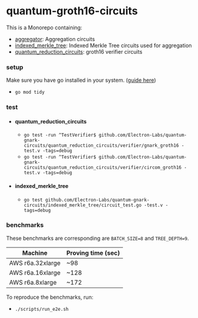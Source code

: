 # quantum-groth16-circuits

This is a Monorepo containing:

-   <u>aggregator</u>: Aggregation circuits
-   <u>indexed_merkle_tree</u>: Indexed Merkle Tree circuits used for aggregation
-   <u>quantum_reduction_circuits</u>: groth16 verifier circuits

### setup

Make sure you have go installed in your system. ([guide here](https://go.dev/doc/install))

-   `go mod tidy`

### test

-   #### quantum_reduction_circuits
    -   `go test -run ^TestVerifier$ github.com/Electron-Labs/quantum-gnark-circuits/quantum_reduction_circuits/verifier/gnark_groth16 -test.v -tags=debug`
    -   `go test -run ^TestVerifier$ github.com/Electron-Labs/quantum-gnark-circuits/quantum_reduction_circuits/verifier/circom_groth16 -test.v -tags=debug`
-   #### indexed_merkle_tree
    -   `go test github.com/Electron-Labs/quantum-gnark-circuits/indexed_merkle_tree/circuit_test.go -test.v -tags=debug`

### benchmarks

These benchmarks are corresponding are `BATCH_SIZE=8` and `TREE_DEPTH=9`.

| Machine          | Proving time (sec) |
| ---------------- | ------------------ |
| AWS r6a.32xlarge | ~98                |
| AWS r6a.16xlarge | ~128               |
| AWS r6a.8xlarge  | ~172               |

To reproduce the benchmarks, run:

-   `./scripts/run_e2e.sh`
